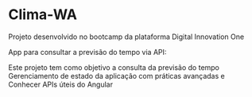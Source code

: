 # Clima-WA
Projeto desenvolvido no bootcamp  da plataforma Digital Innovation One

App para consultar a previsão do tempo via API:

Este projeto tem como objetivo a consulta da previsão do tempo
Gerenciamento de estado da aplicação com práticas avançadas e 
Conhecer APIs úteis do Angular
